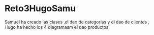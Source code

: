# Reto3HugoSamu
Samuel ha creado las clases ,el dao de categorias y el dao de clientes
, Hugo ha hecho los 4 diagramasm el dao productos

